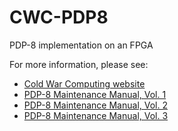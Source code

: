 # CWC-PDP8
PDP-8 implementation on an FPGA

For more information, please see:
- [Cold War Computing website](http://coldwarcomputing.com)
- [PDP-8 Maintenance Manual, Vol. 1](http://vandermark.ch/pdp8/uploads/PDP8/PDP8.Manuals/DEC-8E-HR1C-D.pdf)
- [PDP-8 Maintenance Manual, Vol. 2](http://vandermark.ch/pdp8/uploads/PDP8/PDP8.Manuals/DEC-8E-HR2C-D.pdf)
- [PDP-8 Maintenance Manual, Vol. 3](http://vandermark.ch/pdp8/uploads/PDP8/PDP8.Manuals/DEC-8E-HMM3-D.pdf)
